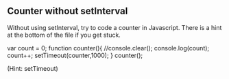 ## Counter without setInterval

Without using setInterval, try to code a counter in Javascript. There is a hint at the bottom of the file if you get stuck.

var count = 0;
function counter(){
  //console.clear();
  console.log(count);
  count++;
  setTimeout(counter,1000);
}
counter();






































































(Hint: setTimeout)